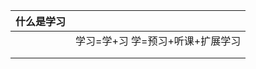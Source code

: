 | 什么是学习 |                                  |
| ---------- | -------------------------------- |
|            | 学习=学+习 学=预习+听课+扩展学习 |
|            |                                  |
|            |                                  |

